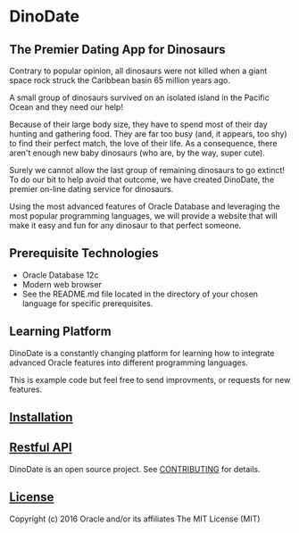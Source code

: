 # DinoDate
## The Premier Dating App for Dinosaurs
Contrary to popular opinion, all dinosaurs were not killed when a giant space rock struck the Caribbean basin 65 million years ago.

A small group of dinosaurs survived on an isolated island in the Pacific Ocean and they need our help!

Because of their large body size, they have to spend most of their day hunting and gathering food. They are far too busy (and, it appears, too shy) to  find their perfect match, the love of their life. As a consequence, there aren't enough new baby dinosaurs (who are, by the way, super cute).

Surely we cannot allow the last group of remaining dinosaurs to go extinct! To do our bit to help avoid that outcome, we have created DinoDate, the premier on-line dating service for dinosaurs.

Using the most advanced features of Oracle Database and leveraging the most popular programming languages, we will provide a website that will make it easy and fun for any dinosaur to that perfect someone.

## Prerequisite Technologies
* Oracle Database 12c
* Modern web browser
* See the README.md file located in the directory of your chosen language for specific prerequisites.

## Learning Platform
DinoDate is a constantly changing platform for learning how to integrate advanced Oracle features into different programming languages.

This is example code but feel free to send improvments, or requests for new features.

## [Installation](https://github.com/oracle/dino-date/tree/master/INSTALL.md)

## [Restful API](https://github.com/oracle/dino-date/tree/master/RestfulAPI.md)

DinoDate is an open source project. See
[CONTRIBUTING](https://github.com/oracle/dino-date/tree/master/CONTRIBUTING.md)
for details.

## [License](https://github.com/oracle/dino-date/tree/master/LICENSE)
Copyright (c) 2016 Oracle and/or its affiliates
The MIT License (MIT)